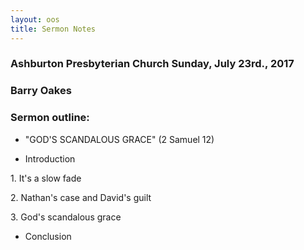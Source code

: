 ```yaml
---
layout: oos
title: Sermon Notes
---
```

### Ashburton Presbyterian Church Sunday, July 23rd., 2017
### Barry Oakes

### Sermon outline:

* "GOD'S SCANDALOUS GRACE"    (2 Samuel 12)

* Introduction

1\. It's a slow fade

2\. Nathan's case and David's guilt

3\. God's scandalous grace

* Conclusion
